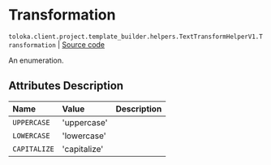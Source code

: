 # Transformation
`toloka.client.project.template_builder.helpers.TextTransformHelperV1.Transformation` | [Source code](https://github.com/Toloka/toloka-kit/blob/v0.1.26/src/client/project/template_builder/helpers.py#L238)

An enumeration.

## Attributes Description

| Name | Value | Description |
| :------| :-----------| :----------| 
`UPPERCASE`|'uppercase'|<p></p>
`LOWERCASE`|'lowercase'|<p></p>
`CAPITALIZE`|'capitalize'|<p></p>
